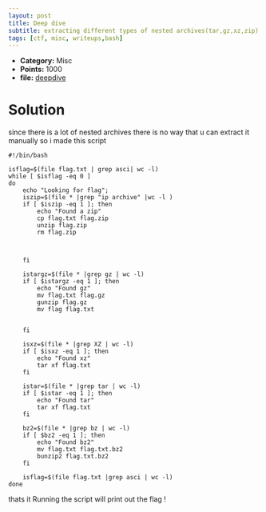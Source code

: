 ```yaml
---
layout: post
title: Deep dive
subtitle: extracting different types of nested archives(tar,gz,xz,zip)
tags: [ctf, misc, writeups,bash]
---
```


* **Category:** Misc
* **Points:** 1000
* **file:** [deepdive](flag.txt)

 
# Solution

since there is a lot of nested archives there is no way that u can extract it manually so i made this script 


``` 
#!/bin/bash

isflag=$(file flag.txt | grep asci| wc -l)
while [ $isflag -eq 0 ] 
do
    echo "Looking for flag";  
    iszip=$(file * |grep "ip archive" |wc -l )
    if [ $iszip -eq 1 ]; then
        echo "Found a zip"
        cp flag.txt flag.zip
        unzip flag.zip
        rm flag.zip

        

    fi

    istargz=$(file * |grep gz | wc -l)
    if [ $istargz -eq 1 ]; then
        echo "Found gz"
        mv flag.txt flag.gz
        gunzip flag.gz
        mv flag flag.txt


    fi

    isxz=$(file * |grep XZ | wc -l)
    if [ $isxz -eq 1 ]; then
        echo "Found xz"
        tar xf flag.txt
    fi

    istar=$(file * |grep tar | wc -l)
    if [ $istar -eq 1 ]; then
        echo "Found tar"
        tar xf flag.txt
    fi

    bz2=$(file * |grep bz | wc -l)
    if [ $bz2 -eq 1 ]; then
        echo "Found bz2"
        mv flag.txt flag.txt.bz2
        bunzip2 flag.txt.bz2
    fi

    isflag=$(file flag.txt |grep asci | wc -l)
done

```
thats it Running the script will print out the flag !
